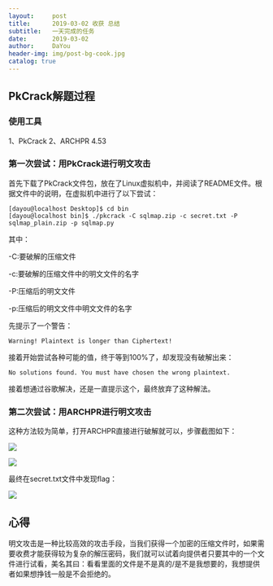 ```yaml
---
layout:     post
title:      2019-03-02 收获 总结
subtitle:   一天完成的任务
date:       2019-03-02
author:     DaYou
header-img: img/post-bg-cook.jpg
catalog: true
---
```



## PkCrack解题过程

### 使用工具

1、PkCrack
2、ARCHPR 4.53



### 第一次尝试：用PkCrack进行明文攻击

  首先下载了PkCrack文件包，放在了Linux虚拟机中，并阅读了README文件。根据文件中的说明，在虚拟机中进行了以下尝试：

```
[dayou@localhost Desktop]$ cd bin
[dayou@localhost bin]$ ./pkcrack -C sqlmap.zip -c secret.txt -P sqlmap_plain.zip -p sqlmap.py
```
其中：

-C:要破解的压缩文件

-c:要破解的压缩文件中的明文文件的名字

-P:压缩后的明文文件

-p:压缩后的明文文件中明文文件的名字

先提示了一个警告：
```
Warning! Plaintext is longer than Ciphertext!
```
接着开始尝试各种可能的值，终于等到100%了，却发现没有破解出来：
```
No solutions found. You must have chosen the wrong plaintext.
```
接着想通过谷歌解决，还是一直提示这个，最终放弃了这种解法。

### 第二次尝试：用ARCHPR进行明文攻击

这种方法较为简单，打开ARCHPR直接进行破解就可以，步骤截图如下：

![](https://wx1.sinaimg.cn/mw1024/0079f8Holy1g0ot152f5zj30d00cn752.jpg)

![](https://wx2.sinaimg.cn/mw1024/0079f8Holy1g0ot152h8hj30d00cnaax.jpg)

最终在secret.txt文件中发现flag：

![](https://wx4.sinaimg.cn/mw1024/0079f8Holy1g0ot2xv1nwj30fj04q74b.jpg)

## 心得

明文攻击是一种比较高效的攻击手段，当我们获得一个加密的压缩文件时，如果需要收费才能获得较为复杂的解压密码，我们就可以试着向提供者只要其中的一个文件进行试看，美名其曰：看看里面的文件是不是真的/是不是我想要的，我想提供者如果想挣钱一般是不会拒绝的。
